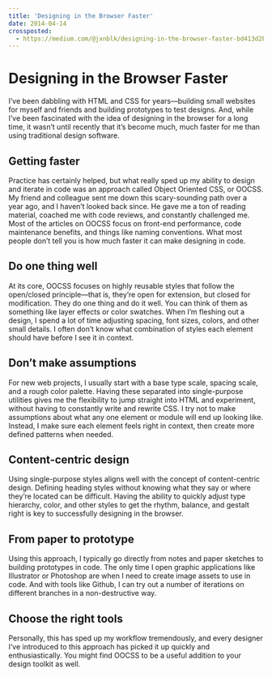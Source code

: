 ```yaml
---
title: 'Designing in the Browser Faster'
date: 2014-04-14
crossposted:
  - https://medium.com/@jxnblk/designing-in-the-browser-faster-bd413d2bc4f3
---
```


# Designing in the Browser Faster

I’ve been dabbling with HTML and CSS for years—building small websites for myself and friends and building prototypes to test designs. And, while I’ve been fascinated with the idea of designing in the browser for a long time, it wasn’t until recently that it’s become much, much faster for me than using traditional design software.

## Getting faster
Practice has certainly helped, but what really sped up my ability to design and iterate in code was an approach called Object Oriented CSS, or OOCSS. My friend and colleague sent me down this scary-sounding path over a year ago, and I haven’t looked back since. He gave me a ton of reading material, coached me with code reviews, and constantly challenged me. Most of the articles on OOCSS focus on front-end performance, code maintenance benefits, and things like naming conventions. What most people don’t tell you is how much faster it can make designing in code.

## Do one thing well
At its core, OOCSS focuses on highly reusable styles that follow the open/closed principle—that is, they’re open for extension, but closed for modification. They do one thing and do it well. You can think of them as something like layer effects or color swatches. When I’m fleshing out a design, I spend a lot of time adjusting spacing, font sizes, colors, and other small details. I often don’t know what combination of styles each element should have before I see it in context.

## Don’t make assumptions
For new web projects, I usually start with a base type scale, spacing scale, and a rough color palette. Having these separated into single-purpose utilities gives me the flexibility to jump straight into HTML and experiment, without having to constantly write and rewrite CSS. I try not to make assumptions about what any one element or module will end up looking like. Instead, I make sure each element feels right in context, then create more defined patterns when needed.

## Content-centric design
Using single-purpose styles aligns well with the concept of content-centric design. Defining heading styles without knowing what they say or where they’re located can be difficult. Having the ability to quickly adjust type hierarchy, color, and other styles to get the rhythm, balance, and gestalt right is key to successfully designing in the browser.

## From paper to prototype
Using this approach, I typically go directly from notes and paper sketches to building prototypes in code. The only time I open graphic applications like Illustrator or Photoshop are when I need to create image assets to use in code. And with tools like Github, I can try out a number of iterations on different branches in a non-destructive way.

## Choose the right tools
Personally, this has sped up my workflow tremendously, and every designer I’ve introduced to this approach has picked it up quickly and enthusiastically. You might find OOCSS to be a useful addition to your design toolkit as well.

